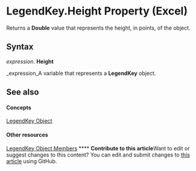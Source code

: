 
# LegendKey.Height Property (Excel)

Returns a  **Double** value that represents the height, in points, of the object.


## Syntax

 _expression_. **Height**

 _expression_A variable that represents a  **LegendKey** object.


## See also


#### Concepts


 [LegendKey Object](2d806a8f-2fed-e6f6-bb76-7339fa692cbb.md)
#### Other resources


 [LegendKey Object Members](c6d7e301-0487-7b7a-047c-1faa88694971.md)
****   **Contribute to this article**Want to edit or suggest changes to this content? You can edit and submit changes to  [this article](https://github.com/jhershey00/VBA_Excel_Test/OpenXMLCon/articles/2dd9fccf-4769-d9aa-267d-1dab7e55b7f6.md) using GitHub.

